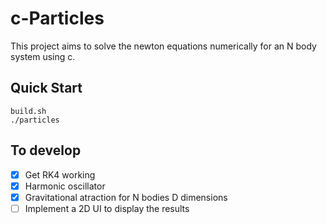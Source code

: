 # c-Particles

This project aims to solve the newton equations numerically for an N body system using c.

## Quick Start
```
build.sh
./particles
```

## To develop
- [x] Get RK4 working 
- [x] Harmonic oscillator
- [x] Gravitational atraction for N bodies D dimensions
- [ ] Implement a 2D UI to display the results
